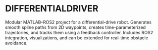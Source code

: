 # DIFFERENTIALDRIVER
Modular MATLAB–ROS2 project for a differential-drive robot. Generates smooth spline paths from 2D waypoints, creates time-parameterized trajectories, and tracks them using a feedback controller. Includes ROS2 integration, visualizations, and can be extended for real-time obstacle avoidance.
